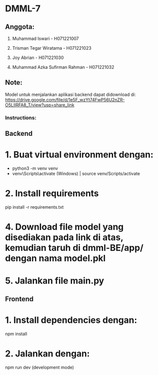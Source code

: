 # DMML-7
## Anggota:
1. Muhammad Iswari - H071221007

2. Trisman Tegar Wiratama - H071221023

3. Joy Abrian - H071221030

4. Muhammad Azka Sufirman Rahman - H071221032


## Note:
Model untuk menjalankan aplikasi backend dapat didownload di: https://drive.google.com/file/d/1e5F_wzYt74FwP56U2nZR-O5LIIRFA8_T/view?usp=share_link

### Instructions:

## Backend
# 1. Buat virtual environment dengan:
- python3 -m venv venv
- venv\Scripts\activate (Windows) | source venv/Scripts/activate
# 2. Install requirements
pip install -r requirements.txt
# 4. Download file model yang disediakan pada link di atas, kemudian taruh di dmml-BE/app/ dengan nama model.pkl
# 5. Jalankan file main.py

## Frontend
# 1. Install dependencies dengan: 
npm install
# 2. Jalankan dengan:
npm run dev (development mode)
